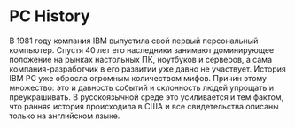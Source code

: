 # PC History

В 1981 году компания IBM выпустила свой первый персональный компьютер. Спустя 40 лет его наследники занимают доминирующее положение на рынках настольных ПК, ноутбуков и серверов, а сама компания-разработчик в его развитии уже давно не участвует. История IBM PC уже обросла огромным количеством мифов. Причин этому множество: это и давность событий и склонность людей упрощать и преукрашивать. В русскоязычной среде это усиливается и тем фактом, что ранняя история происходила в США и все свидетельства описаны только на английском языке.
